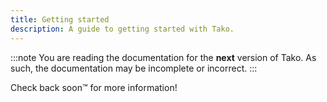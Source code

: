 ```yaml
---
title: Getting started
description: A guide to getting started with Tako.
---
```

:::note
You are reading the documentation for the **next** version of Tako. As such, the documentation may be incomplete or incorrect.
:::

Check back soon™️ for more information!
